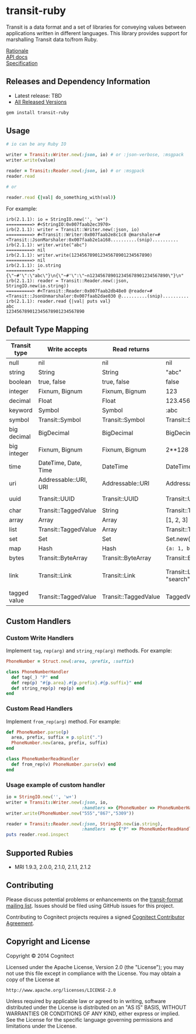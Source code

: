 transit-ruby
===================

Transit is a data format and a set of libraries for conveying
values between applications written in different languages. This
library provides support for marshalling Transit data to/from Ruby.

[Rationale](point-me-somewhere)<br>
[API docs](http://rubydoc.info/gems/transit-ruby)<br>
[Specification](https://github.com/cognitect/transit-format)

## Releases and Dependency Information

* Latest release: TBD
* [All Released Versions](https://rubygems.org/gems/transit-ruby)

```sh
gem install transit-ruby
```

## Usage

```ruby
# io can be any Ruby IO

writer = Transit::Writer.new(:json, io) # or :json-verbose, :msgpack
writer.write(value)

reader = Transit::Reader.new(:json, io) # or :msgpack
reader.read

# or

reader.read {|val| do_something_with(val)}
```

For example:

```
irb(2.1.1): io = StringIO.new('', 'w+')
==========> #<StringIO:0x007faab2ec3970>
irb(2.1.1): writer = Transit::Writer.new(:json, io)
==========> #<Transit::Writer:0x007faab2e8c1c8 @marshaler=#<Transit::JsonMarshaler:0x007faab2e1a168..........(snip)..........
irb(2.1.1): writer.write("abc")
==========> nil
irb(2.1.1): writer.write(123456789012345678901234567890)
==========> nil
irb(2.1.1): io.string
==========> "{\"~#'\":\"abc\"}\n{\"~#'\":\"~n123456789012345678901234567890\"}\n"
irb(2.1.1): reader = Transit::Reader.new(:json, StringIO.new(io.string))
==========> #<Transit::Reader:0x007faab2db48e0 @reader=#<Transit::JsonUnmarshaler:0x007faab2dae030 @..........(snip)..........
irb(2.1.1): reader.read {|val| puts val}
abc
123456789012345678901234567890
```

## Default Type Mapping


|Transit type|Write accepts|Read returns|Example(write)|Example(read)|
|------------|-------------|------------|--------------|-------------|
|null|nil|nil|nil|nil|
|string|String|String|"abc"|"abc"|
|boolean|true, false|true, false|false|false|
|integer|Fixnum, Bignum|Fixnum, Bignum|123|123|
|decimal|Float|Float|123.456|123.456|
|keyword|Symbol|Symbol|:abc|:abc|
|symbol|Transit::Symbol|Transit::Symbol|Transit::Symbol.new("foo")|`#<Transit::Symbol "foo">`|
|big decimal|BigDecimal|BigDecimal|BigDecimal.new("2**64")|`#<BigDecimal:7f9e6d33c558>`|
|big integer|Fixnum, Bignum|Fixnum, Bignum|2**128|340282366920938463463374607431768211456|
|time|DateTime, Date, Time|DateTime|DateTime.now|`#<DateTime: 2014-07-15T15:52:27+00:00 ((2456854j,57147s,23000000n),+0s,2299161j)>`|
|uri|Addressable::URI, URI|Addressable::URI|Addressable::URI.parse("http://example.com")|`#<Addressable::URI:0x3fc0e20390d4 URI:http://example.com>`|
|uuid|Transit::UUID|Transit::UUID|Transit::UUID.new|`#<Transit::UUID "defa1cce-f70b-4ddb-bb6e-b6ac817d8bc8">`|
|char|Transit::TaggedValue|String|Transit::TaggedValue.new("c", "a")|"a"|
|array|Array|Array|[1, 2, 3]|[1, 2, 3]|
|list|Transit::TaggedValue|Array|Transit::TaggedValue.new("list", [1, 2, 3])|[1, 2, 3]|
|set|Set|Set|Set.new([1, 2, 3])|`#<Set: {1, 2, 3}>`|
|map|Hash|Hash|`{a: 1, b: 2, c: 3}`|`{:a=>1, :b=>2, :c=>3}`|
|bytes|Transit::ByteArray|Transit::ByteArray|Transit::ByteArray.new("base64")|base64|
|link|Transit::Link|Transit::Link|Transit::Link.new(Addressable::URI.parse("http://example.org/search"), "search")|`#<Transit::Link:0x007f81c405b7f0 @values={"href"=>#<Addressable::URI:0x3fc0e202dfb8 URI:http://example.org/search>, "rel"=>"search", "name"=>nil, "render"=>nil, "prompt"=>nil}>`|
|tagged value|Transit::TaggedValue|Transit::TaggedValue|TaggedValue.new("unrecognized",:value)|`#<Transit::TaggedValue:0x007f81c405ac10 @tag="unrecognized", @rep=:value>`|

## Custom Handlers

### Custom Write Handlers

Implement `tag`, `rep(arg)` and `string_rep(arg)` methods. For example:

```ruby
PhoneNumber = Struct.new(:area, :prefix, :suffix)

class PhoneNumberHandler
  def tag(_) "P" end
  def rep(p) "#{p.area}.#{p.prefix}.#{p.suffix}" end
  def string_rep(p) rep(p) end
end
```

### Custom Read Handlers

Implement `from_rep(arg)` method. For example:

```ruby
def PhoneNumber.parse(p)
  area, prefix, suffix = p.split(".")
  PhoneNumber.new(area, prefix, suffix)
end

class PhoneNumberReadHandler
  def from_rep(v) PhoneNumber.parse(v) end
end
```

### Usage example of custom handler

```ruby
io = StringIO.new('', 'w+')
writer = Transit::Writer.new(:json, io,
                             :handlers => {PhoneNumber => PhoneNumberHandler.new})
writer.write(PhoneNumber.new("555","867","5309"))

reader = Transit::Reader.new(:json, StringIO.new(io.string),
                             :handlers  => {"P" => PhoneNumberReadHandler.new})
puts reader.read.inspect
```

## Supported Rubies

* MRI 1.9.3, 2.0.0, 2.1.0, 2.1.1, 2.1.2

## Contributing

Please discuss potential problems or enhancements on the
[transit-format mailing list](https://groups.google.com/forum/#!forum/transit-format). Issues
should be filed using GitHub issues for this project.

Contributing to Cognitect projects requires a signed
[Cognitect Contributor Agreement](http://cognitect.com/contributing).


## Copyright and License

Copyright © 2014 Cognitect

Licensed under the Apache License, Version 2.0 (the "License");
you may not use this file except in compliance with the License.
You may obtain a copy of the License at

    http://www.apache.org/licenses/LICENSE-2.0

Unless required by applicable law or agreed to in writing, software
distributed under the License is distributed on an "AS IS" BASIS,
WITHOUT WARRANTIES OR CONDITIONS OF ANY KIND, either express or
implied.
See the License for the specific language governing permissions and
limitations under the License.
